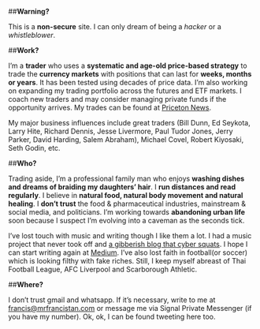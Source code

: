 ##**Warning?**

This is a **non-secure** site. I can only dream of being a _hacker_ or a _whistleblower_.

##**Work?**

I’m a **trader** who uses a **systematic and age-old price-based strategy** to trade the **currency markets** with positions that can last for **weeks, months or years**. It has been tested using decades of price data. I’m also working on expanding my trading portfolio across the futures and ETF markets. I coach new traders and may consider managing private funds if the opportunity arrives. My trades can be found at [Priceton News](https://priceton-news.github.io/priceton-news/).

My major business influences include great traders (Bill Dunn, Ed Seykota, Larry Hite, Richard Dennis, Jesse Livermore, Paul Tudor Jones, Jerry Parker, David Harding, Salem Abraham), Michael Covel, Robert Kiyosaki, Seth Godin, etc.

##**Who?**

Trading aside, I’m a professional family man who enjoys **washing dishes and dreams of braiding my daughters’ hair**. I **run distances and read regularly**. I believe in **natural food, natural body movement and natural healing**. I **don’t trust** the food & pharmaceutical industries, mainstream & social media, and politicians. I’m working towards **abandoning urban life** soon because I suspect I’m evolving into a caveman as the seconds tick.

I’ve lost touch with music and writing though I like them a lot. I had a music project that never took off and [a gibberish blog that cyber squats](http://doorsleftopen.wordpress.com/). I hope I can start writing again at [Medium](https://medium.com/@francisswt). I’ve also lost faith in football(or soccer) which is looking filthy with fake riches. Still, I keep myself abreast of Thai Football League, AFC Liverpool and Scarborough Athletic.

##**Where?**

I don’t trust gmail and whatsapp. If it’s necessary, write to me at francis@mrfrancistan.com or message me via Signal Private Messenger (if you have my number). Ok, ok, I can be found tweeting here too.
